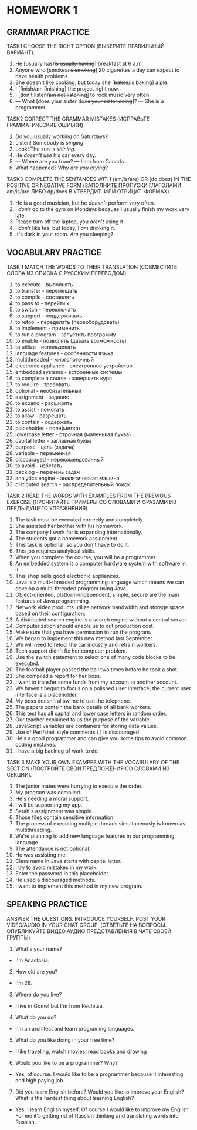 HOMEWORK 1
===========

GRAMMAR PRACTICE
-----------

TASK1
CHOOSE THE RIGHT OPTION (ВЫБЕРИТЕ ПРАВИЛЬНЫЙ ВАРИАНТ).
1. He [usually has/~~is usually having~~] breakfast at 6 a.m.
2. Anyone who [smokes/~~is smoking~~] 20 cigarettes a day can expect to have health problems.
3. She doesn't like cooking, but today she [~~bakes~~/is baking] a pie.
4. I [~~finish~~/am finishing] the project right now.
5. I [don't listen/~~am not listening~~] to rock music very often.
6.  — What [does your sister do/~~is your sister doing~~]?
— She is a programmer.

TASK2
CORRECT THE GRAMMAR MISTAKES (ИСПРАВЬТЕ ГРАММАТИЧЕСКИЕ ОШИБКИ)
1. *Do* you usually working on Saturdays?
2. Listen! Somebody is *singing*.
3. Look! The sun is *shining*.
4. He *doesn't use* his car every day.
5. — Where are you from?
— I am from Canada.
6. What happened? Why *are you crying*?

TASK3
COMPLETE THE SENTANCES WITH (am/is/are) OR (do,does) IN THE POSITIVE OR NEGATIVE FORM (ЗАПОЛНИТЕ ПРОПУСКИ ГЛАГОЛАМИ am/is/are ЛИБО dp/does В УТВЕРДИТ. ИЛИ ОТРИЦАТ. ФОРМАХ)
1. He is a good musician, but he *doesn't* perform very often.
2. I *don't* go to the gym on Mondays because I usually finish my work very late.
3. Please turn off the laptop, you *aren't* using it.
4. I *don't* like tea, but today, I *am* drinking it.
5. It's dark in your room. *Are* you sleeping?


VOCABULARY PRACTICE
-----------

TASK 1
MATCH THE WORDS TO THEIR TRANSLATION (СОВМЕСТИТЕ СЛОВА ИЗ СПИСКА С РУССКИМ ПЕРЕВОДОМ)
1. to execute - выполнять  
2. to transfer - перемещать
3. to compile - составлять
4. to pass to - перейти к
5. to switch - переключать
6. to support - поддерживать
7. to retool - переделать (переоборудовать)
8. to implement - применить
9. to run a program - запустить программу
10. to enable - позволять (давать возможность)
11. to utilize - использовать
12. language features - особенности языка
13. multithreaded - многопоточный
14. electronic appliance - электронное устройство
15. embedded systems - встроенные системы
16. to complete a course - завершить курс
17. to require - требовать
18. optional - необязательный
19. assignment - задание 
20. to expand - расширять
21. to assist - помогать
22. to allow - разрешать
23. to contain - содержать
24. placeholder - поле(метка)
25. lowercase letter - строчная (маленькая буква)
26. capital letter - заглавная буква
27. purpose - цель (задача)
28. variable - переменная
29. discouraged - нерекомендованный
30. to avoid - избегать
31. backlog - перечень задач
32. analytics engine - аналитическая машина
33. distibuted search - распределительный поиск


TASK 2
READ THE WORDS WITH EXAMPLES FROM THE PREVIOUS EXERCISE (ПРОЧИТАЙТЕ ПРИМЕРЫ СО СЛОВАМИ И ФРАЗАМИ ИЗ ПРЕДЫДУЩЕГО УПРАЖНЕНИЯ) 
1. The task must be executed correctly and completely. 
2. She assisted her brother with his homework. 
3. The company I work for is expanding internationally.
4. The students got a homework assignment.
5. This task is optional, so you don't have to do it. 
6. This job requires analytical skills.
7. When you complete the course, you will be a programmer. 
8. An embedded system is a computer hardware system with software in it.
9. This shop sells good electronic appliances. 
10. Java is a multi-threaded programming language which means we can develop a multi-threaded program using Java.
11. Object-oriented, platform-independent, simple, secure are the main features of Java programming. 
12. Network video products utilize network bandwidth and storage space based on their configuration. 
13.  A distributed search engine is a search engine without a central server.
14. Computerization should enable us to cut production cost.  
15. Make sure that you have permission to run the program. 
16. We began to implement this new method last September.
17.  We will need to retool the car industry and retrain workers. 
18. Tech support didn't fix her computer problem.
19. Use the switch statement to select one of many code blocks to be executed.
20. The football player passed the ball two times before he took a shot. 
21. She compiled a report for her boss. 
22.  I want to transfer some funds from my account to another account.
23. We haven't begun to focus on a polished user interface, the current user interface is a placeholder.
24. My boss doesn't allow me to use the telephone.
25. The papers contain the bank details of all bank workers.
26. This test has all capital and lower case letters in random order.
27. Our teacher explained to us the purpose of the variable. 
28. JavaScript variables are containers for storing data values.
29. Use of Perl/shell style comments ( ) is discouraged.
30. He's a good programmer and can give you some tips to avoid common coding mistakes. 
31. I have a big backlog of work to do.

TASK 3
MAKE YOUR OWN EXAMPES WITH THE VOCABULARY OF THE SECTION (ПОСТРОЙТЕ СВОИ ПРЕДЛОЖЕНИЯ СО СЛОВАМИ ИЗ СЕКЦИИ).

1. The junior mates were hurrying to execute the order.
2. My program was compiled.
3. He's needing a moral support.
4. I will be supporting my app.
5. Sarah's assignment was simple.
6. Those files contain sensitive information.
7. The process of executing multiple threads simultaneously is known as multithreading.
8. We're planning to add new language features in our programming language
9. The attendance is not optional.
10. He was assisting me.
11. Class name in Java starts with capital letter.
12. I try to avoid mistakes in my work.
13. Enter the password in this placeholder.
14. He used a discouraged methods.
15. I want to implement this method in my new program.



SPEAKING PRACTICE
-----------

ANSWER THE QUESTIONS. INTRODUCE YOURSELF. POST YOUR VIDEO/AUDIO IN YOUR CHAT GROUP. (ОТВЕТЬТЕ НА ВОПРОСЫ. ОПУБЛИКУЙТЕ ВИДЕО.АУДИО ПРЕДСТАВЛЕНИЯ В ЧАТЕ СВОЕЙ ГРУППЫ)

1. What's your name?
- I'm Anastasia.
2. How old are you?
- I'm 26.
3. Where do you live?
- I live in Gomel but I'm from Rechitsa.
4. What do you do?
- I'm an architect and learn programing languages.
5. What do you like doing in your free time?
- I like traveling, watch movies, read books and drawing 
6. Would you like to be a programmer? Why?
- Yes, of course. I would like to be a programmer because it interesting and high paying job. 
7. Did you learn English before? Would you like to improve your English? What is the hardest thing about learning English?
- Yes, I learn English myself. Of course I would like to improve my English. For me it's getting rid of Russian thinking and translating words into Russian.
